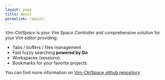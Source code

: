 ```yaml
---
layout: page
title: About
permalink: /about/
---
```


*Vim-CtrlSpace* is  your *Vim Space Controller* and comprehensive solution for
your Vim editor providing:

* Tabs / buffers / files management
* Fast fuzzy searching **powered by Go**
* Workspaces (sessions)
* Bookmarks for your favorite projects

You can find more information on [Vim-CtrlSpace github repository][1]


[1]: https://github.com/vim-ctrlspace/vim-ctrlspace
